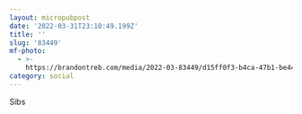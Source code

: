 ```yaml
---
layout: micropubpost
date: '2022-03-31T23:10:49.199Z'
title: ''
slug: '83449'
mf-photo:
  - >-
    https://brandontreb.com/media/2022-03-83449/d15ff0f3-b4ca-47b1-be44-fb9f71ebff2c.jpeg
category: social
---
```

Sibs
